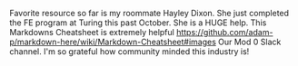 Favorite resource so far is my roommate Hayley Dixon. She just completed the FE program at Turing this past October. She is a HUGE help.
This Markdowns Cheatsheet is extremely helpful https://github.com/adam-p/markdown-here/wiki/Markdown-Cheatsheet#images
Our Mod 0 Slack channel. I'm so grateful how community minded this industry is!

